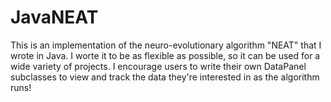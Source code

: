# JavaNEAT

This is an implementation of the neuro-evolutionary algorithm "NEAT" that I wrote in Java. I worte it to be as flexible as possible, so it can be used for a wide variety of projects. I encourage users to write their own DataPanel subclasses to view and track the data they're interested in as the algorithm runs!
